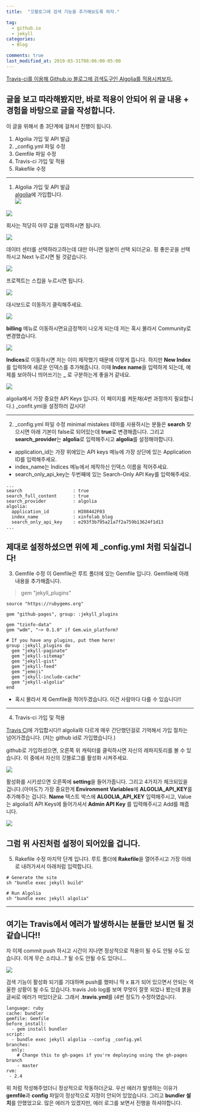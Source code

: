 ```yaml
---
title:  "깃블로그에 검색 기능을 추가해보도록 하자."

tag:
  - github.io
  - jekyll
categories:
  - Blog

comments: true
last_modified_at: 2019-03-31T08:06:00-05:00
---
```

[Travis-ci를 이용해 Github.io 블로그에 검색도구인 Algolia를 적용시켜보자.](https://imreplay.com/blogging/%EA%B2%80%EC%83%89-%EB%8F%84%EA%B5%AC%EC%9D%B8-Algolia%EB%A5%BC-%EC%A0%81%EC%9A%A9%ED%95%B4%EB%B3%B4%EC%9E%90/)

글을 보고 따라해봤지만, 바로 적용이 안되어 위 글 내용 + 경험을 바탕으로 글을 작성합니다.
---
이 글을 위해서 총 3단계에 걸쳐서 진행이 됩니다.
1. Algolia 가입 및 API 발급
2. _config.yml 파일 수정
3. Gemfile 파일 수정
4. Travis-ci 가입 및 적용
5. Rakefile 수정
---
1. Algolia 가입 및 API 발급  
[algolia](https://www.algolia.com/)에 가입합니다.  
![](/assets/img/1/algolia-join.png)  

![](/assets/img/1/algolia-about.png)  

회사는 적당히 아무 값을 입력하시면 됩니다.  

![](/assets/img/1/algolia-datacenter.png)  

데이터 센터를 선택하라고하는데 대만 아니면 일본이 선택 되더군요. 핑 좋은곳을 선택하시고 Next 누르시면 될 것같습니다.  

![](/assets/img/1/algolia-project.png)  

프로젝트는 스킵을 누르시면 됩니다.

![](/assets/img/1/algolia-thank.png)  

대시보드로 이동하기 클릭해주세요.

![](/assets/img/1/algolia-billing.png)  

**billing** 메뉴로 이동하시면요금정책이 나오게 되는데 저는 혹시 몰라서 Community로 변경했습니다. 

![](/assets/img/1/algolia-indices.png)  

**Indices**로 이동하시면 저는 이미 제작했기 때문에 이렇게 뜹니다. 하지만 **New Index**를 입력하여 새로운 인덱스를 추가해줍니다. 이때 **Index name**을 입력하게 되는데, 예제를 보아하니 띄어쓰기는 **_** 로 구분하는게 좋을거 같네요.

![](/assets/img/1/algolia-api.png)  

algolia에서 가장 중요한 API Keys 입니다. 이 페이지를 켜둔채(4번 과정까지 필요합니다.) _confit.yml을 설정하러 갑시다! 

---
2. _config.yml 파일 수정
minimal mistakes 테마를 사용하시는 분들은 **search** 찾으시면 아래 기본이 false로 되어있는데 **true**로 변경해줍니다. 그리고 **search_provider**는 **algolia**로 입력해주시고 **algolia**를 설정해야합니다.  

* application_id는 가장 위에있는 API keys 메뉴에 가장 상단에 있는 Application ID를 입력해주세요.  
* index_name는 Indices 메뉴에서 제작하신 인덱스 이름을 적어주세요.
* search_only_api_key는 두번째에 있는 Search-Only API Key를 입력해주세요.  

```
...
search                   : true 
search_full_content      : true
search_provider          : algolia
algolia:
  application_id         : HI08442F03 
  index_name             : xinfolab_blog 
  search_only_api_key    : e293f3b795a21a7f2a759b13624f1d13
...
```

제대로 설정하셨으면 위에 제 _config.yml 처럼 되실겁니다!
---
3. Gemfile 수정
이 Gemfile은 루트 폴더에 있는 Gemfile 입니다. Gemfile에 아래 내용을 추가해줍니다.

> gem "jekyll_plugins"

```
source "https://rubygems.org"

gem "github-pages", group: :jekyll_plugins

gem "tzinfo-data"
gem "wdm", "~> 0.1.0" if Gem.win_platform?

# If you have any plugins, put them here!
group :jekyll_plugins do
  gem "jekyll-paginate"
  gem "jekyll-sitemap"
  gem "jekyll-gist"
  gem "jekyll-feed"
  gem "jemoji"
  gem "jekyll-include-cache"
  gem "jekyll-algolia"
end
```
* 혹시 몰라서 제 Gemfile을 적어두겠습니다. 이건 사람마다 다를 수 있습니다!!
---
4. Travis-ci 가입 및 적용

[Travis CI](https://travis-ci.org/)에 가입합시다!! algolia와 다르게 매우 간단했던걸로 기억해서 가입 절차는 넘어가겠습니다. (저는 github id로 가입했습니다.)

github로 가입하셨으면, 오른쪽 위 캐릭터를 클릭하시면 자신의 레파지토리를 볼 수 있습니다. 이 중에서 자신의 깃블로그를 활성화 시켜주세요.

![](/assets/img/1/travis-repo.png)  

활성화를 시키셨으면 오른쪽에 **setting**을 들어가줍니다. 그리고 4가지가 체크되있을 겁니다.(아마도?) 가장 중요한게 **Environment Variables**에 **ALGOLIA_API_KEY**를 추가해주는 겁니다. **Name** 텍스트 박스에 **ALGOLIA_API_KEY** 입력해주시고, Value는 algolia의 API Keys에 들어가셔서 **Admin API Key** 를 입력해주시고 Add를 해줍니다.

![](/assets/img/1/travis-setting.png)   

그럼 위 사진처럼 설정이 되어있을 겁니다.
---
5. Rakefile 수정
마지막 단계 입니다. 루트 폴더에 **Rakefile**을 열어주시고 가장 아래로 내려가셔서 아래처럼 입력합니다.

```
# Generate the site
sh "bundle exec jekyll build"

# Run Algolia 
sh "bundle exec jekyll algolia"
```

---
## 여기는 Travis에서 에러가 발생하시는 분들만 보시면 될 것 같습니다!!
자 이제 commit push 하시고 시간이 지나면 정상적으로 적용이 될 수도 안될 수도 있습니다. 이게 무슨 소리냐...? 될 수도 안될 수도 있다니...  

![](/assets/img/1/travis-failed.png)   

검색 기능이 활성화 되기를 기대하며 push를 했떠니 딱 x 표가 되어 있으면서 안되는 억울한 상황이 될 수도 있습니다. travis Job log를 보며 무엇이 잘못 되었나 봤는데 붉을 글씨로 에러가 떠있더군요. 그래서 **.travis.yml**를 (4번 정도?) 수정하였습니다.

```
language: ruby
cache: bundler
gemfile: Gemfile
before_install:
  - gem install bundler
script:
  - bundle exec jekyll algolia --config _config.yml
branches:
  only:
    # Change this to gh-pages if you're deploying using the gh-pages branch
    - master
rvm:
 - 2.4
```
위 처럼 작성해주었더니 정상적으로 작동하더군요. 우선 에러가 발생하는 이유가 **gemfile**과 **config** 파일이 정상적으로 지정이 안되어 있었습니다. 그리고 **bundler 설치**를 안했었고요. 많은 에러가 있겠지만, 에러 로그를 보면서 진행을 하셔야합니다.